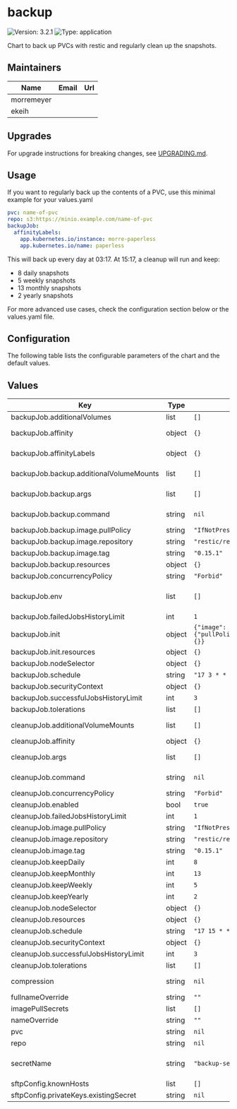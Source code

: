 # backup

![Version: 3.2.1](https://img.shields.io/badge/Version-3.2.1-informational?style=flat-square) ![Type: application](https://img.shields.io/badge/Type-application-informational?style=flat-square)

Chart to back up PVCs with restic and regularly clean up the snapshots.

## Maintainers

| Name | Email | Url |
| ---- | ------ | --- |
| morremeyer |  |  |
| ekeih |  |  |

## Upgrades

For upgrade instructions for breaking changes, see [UPGRADING.md](UPGRADING.md).

## Usage

If you want to regularly back up the contents of a PVC, use this minimal example for your values.yaml

```yaml
pvc: name-of-pvc
repo: s3:https://minio.example.com/name-of-pvc
backupJob:
  affinityLabels:
    app.kubernetes.io/instance: morre-paperless
    app.kubernetes.io/name: paperless
```

This will back up every day at 03:17. At 15:17, a cleanup will run and keep:

* 8 daily snapshots
* 5 weekly snapshots
* 13 monthly snapshots
* 2 yearly snapshots

For more advanced use cases, check the configuration section below or the values.yaml file.

## Configuration

The following table lists the configurable parameters of the chart and the default values.

## Values

| Key | Type | Default | Description |
|-----|------|---------|-------------|
| backupJob.additionalVolumes | list | `[]` | Additional volumes to add to the pod, e.g. to backup hostPaths. |
| backupJob.affinity | object | `{}` | to specify a full `spec.affinity` map for a pod. In most cases, `backupJob.affinityLabels` will be sufficient. |
| backupJob.affinityLabels | object | `{}` | labels of a pod that a strict affinity for scheduling will be set to. Needed for `ReadWriteOnce` PVCs. |
| backupJob.backup.additionalVolumeMounts | list | `[]` | Additional volumes to mount to the restic container, e.g. to backup hostPaths. |
| backupJob.backup.args | list | `[]` | arguments for the backup. **Automatically generated, only set when necessary** |
| backupJob.backup.command | string | `nil` | command for the backup. Defaults to '/usr/bin/restic' by the upstream container. |
| backupJob.backup.image.pullPolicy | string | `"IfNotPresent"` |  |
| backupJob.backup.image.repository | string | `"restic/restic"` |  |
| backupJob.backup.image.tag | string | `"0.15.1"` |  |
| backupJob.backup.resources | object | `{}` | resources for the backup container |
| backupJob.concurrencyPolicy | string | `"Forbid"` | concurrencyPolicy for the backup Jobs |
| backupJob.env | list | `[]` | Additional environment values to load. Only applies to the backup container, not the init containers that initializes the restic repository. Has to match the pod.spec.containers.env spec. |
| backupJob.failedJobsHistoryLimit | int | `1` | failedJobsHistoryLimit for the backup Jobs |
| backupJob.init | object | `{"image":{"pullPolicy":"IfNotPresent","repository":"restic/restic","tag":"0.15.1"},"resources":{}}` | Configuration for the repository init container |
| backupJob.init.resources | object | `{}` | resources for the init container |
| backupJob.nodeSelector | object | `{}` |  |
| backupJob.schedule | string | `"17 3 * * *"` | when to run backups |
| backupJob.securityContext | object | `{}` |  |
| backupJob.successfulJobsHistoryLimit | int | `3` | successfulJobsHistoryLimit for the backup Jobs |
| backupJob.tolerations | list | `[]` |  |
| cleanupJob.additionalVolumeMounts | list | `[]` | Additional volumes to mount to the restic container, e.g. to backup hostPaths. |
| cleanupJob.affinity | object | `{}` |  |
| cleanupJob.args | list | `[]` | arguments for the cleanup. **Automatically generated, only set when necessary** |
| cleanupJob.command | string | `nil` | command for the cleanup. Defaults to '/usr/bin/restic' by the upstream container. |
| cleanupJob.concurrencyPolicy | string | `"Forbid"` | concurrencyPolicy for the cleanup Jobs |
| cleanupJob.enabled | bool | `true` | If backups shall be cleaned up after some time |
| cleanupJob.failedJobsHistoryLimit | int | `1` | failedJobsHistoryLimit for the cleanup Jobs |
| cleanupJob.image.pullPolicy | string | `"IfNotPresent"` |  |
| cleanupJob.image.repository | string | `"restic/restic"` |  |
| cleanupJob.image.tag | string | `"0.15.1"` |  |
| cleanupJob.keepDaily | int | `8` | number of daily snapshots to keep |
| cleanupJob.keepMonthly | int | `13` | number of monthly snapshots to keep |
| cleanupJob.keepWeekly | int | `5` | number of weekly snapshots to keep |
| cleanupJob.keepYearly | int | `2` | number of yearly snapshots to keep |
| cleanupJob.nodeSelector | object | `{}` |  |
| cleanupJob.resources | object | `{}` | resources for the cleanup container |
| cleanupJob.schedule | string | `"17 15 * * *"` | when to run the cleanup |
| cleanupJob.securityContext | object | `{}` |  |
| cleanupJob.successfulJobsHistoryLimit | int | `3` | successfulJobsHistoryLimit for the cleanup Jobs |
| cleanupJob.tolerations | list | `[]` |  |
| compression | string | `nil` | compression mode (only available for repository format version 2), one of (auto|off|max) |
| fullnameOverride | string | `""` |  |
| imagePullSecrets | list | `[]` |  |
| nameOverride | string | `""` |  |
| pvc | string | `nil` |  |
| repo | string | `nil` | The repository location |
| secretName | string | `"backup-secret"` | The secret that all containers load their environment from. See https://restic.readthedocs.io/en/latest/040_backup.html#environment-variables for variables. |
| sftpConfig.knownHosts | list | `[]` | Deployed as ConfigMap and mounted to /etc/ssh/ssh_known_hosts |
| sftpConfig.privateKeys.existingSecret | string | `nil` | Mounted to /root/.ssh/ |
